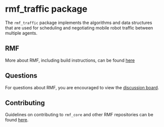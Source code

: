 # rmf\_traffic package

The `rmf_traffic` package implements the algorithms and data structures that are used for scheduling and negotiating mobile robot traffic between multiple agents.

## RMF

More about RMF, including build instructions, can be found [here](https://github.com/open-rmf/rmf)

## Questions

For questions about RMF, you are encouraged to view the [discussion board](https://github.com/open-rmf/rmf/discussions).

## Contributing
Guidelines on contributing to `rmf_core` and other RMF repositories can be found [here](CONTRIBUTING.md).
